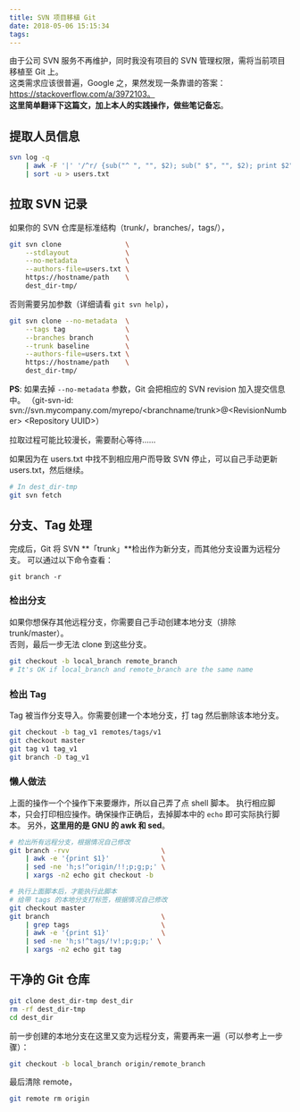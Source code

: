 ```yaml
---
title: SVN 项目移植 Git
date: 2018-05-06 15:15:34
tags:
---
```


由于公司 SVN 服务不再维护，同时我没有项目的 SVN 管理权限，需将当前项目移植至 Git 上。  
这类需求应该很普遍，Google 之，果然发现一条靠谱的答案：https://stackoverflow.com/a/3972103。  
**这里简单翻译下这篇文，加上本人的实践操作，做些笔记备忘**。


## 提取人员信息
```bash
svn log -q                                                                               \
    | awk -F '|' '/^r/ {sub("^ ", "", $2); sub(" $", "", $2); print $2" = "$2" <"$2">"}' \
    | sort -u > users.txt
```

## 拉取 SVN 记录
如果你的 SVN 仓库是标准结构（trunk/，branches/，tags/），
```bash
git svn clone                \
    --stdlayout              \
    --no-metadata            \
    --authors-file=users.txt \
    https://hostname/path    \
    dest_dir-tmp/
```

否则需要另加参数（详细请看 `git svn help`），
```bash
git svn clone --no-metadata  \
    --tags tag               \
    --branches branch        \
    --trunk baseline         \
    --authors-file=users.txt \
    https://hostname/path    \
    dest_dir-tmp/
```

**PS**: 如果去掉 `--no-metadata` 参数，Git 会把相应的 SVN revision 加入提交信息中。
（git-svn-id: svn://svn.mycompany.com/myrepo/&lt;branchname/trunk>@&lt;RevisionNumber> &lt;Repository UUID>）

拉取过程可能比较漫长，需要耐心等待……

如果因为在 users.txt 中找不到相应用户而导致 SVN 停止，可以自己手动更新 users.txt，然后继续。
```bash
# In dest_dir-tmp
git svn fetch
```

## 分支、Tag 处理
完成后，Git 将 SVN **「trunk」**检出作为新分支，而其他分支设置为远程分支。
可以通过以下命令查看：
```
git branch -r
```

### 检出分支
如果你想保存其他远程分支，你需要自己手动创建本地分支（排除 trunk/master）。  
否则，最后一步无法 clone 到这些分支。
```bash
git checkout -b local_branch remote_branch
# It's OK if local_branch and remote_branch are the same name
```

### 检出 Tag
Tag 被当作分支导入。你需要创建一个本地分支，打 tag 然后删除该本地分支。
```bash
git checkout -b tag_v1 remotes/tags/v1
git checkout master
git tag v1 tag_v1
git branch -D tag_v1
```

### 懒人做法
上面的操作一个个操作下来要爆炸，所以自己弄了点 shell 脚本。
执行相应脚本，只会打印相应操作。确保操作正确后，去掉脚本中的 `echo` 即可实际执行脚本。
另外，**这里用的是 GNU 的 awk 和 sed**。

```bash
# 检出所有远程分支，根据情况自己修改
git branch -rvv                       \
    | awk -e '{print $1}'             \
    | sed -ne 'h;s!^origin/!!;p;g;p;' \
    | xargs -n2 echo git checkout -b
```

```bash
# 执行上面脚本后，才能执行此脚本
# 给带 tags 的本地分支打标签，根据情况自己修改
git checkout master
git branch                            \
    | grep tags                       \
    | awk -e '{print $1}'             \
    | sed -ne 'h;s!^tags/!v!;p;g;p;' \
    | xargs -n2 echo git tag
```

## 干净的 Git 仓库
```bash
git clone dest_dir-tmp dest_dir
rm -rf dest_dir-tmp
cd dest_dir
```

前一步创建的本地分支在这里又变为远程分支，需要再来一遍（可以参考上一步骤）：
```bash
git checkout -b local_branch origin/remote_branch
```

最后清除 remote，
```bash
git remote rm origin
```
